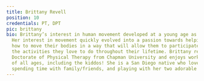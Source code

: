 ```yaml
---
title: Brittany Revell
position: 10
credentials: PT, DPT
pic: brittany
bio: Brittany’s interest in human movement developed at a young age as a dancer/gymnast/cheerleader.
  Her interest in movement quickly evolved into a passion towards helping others learn
  how to move their bodies in a way that will allow them to participate and enjoy
  the activities they love to do throughout their lifetime. Brittany received her
  Doctorate of Physical Therapy from Chapman University and enjoys working with patients
  of all ages, including the kiddos! She is a San Diego native who loves dancing,
  spending time with family/friends, and playing with her two adorable dogs.
---
```


